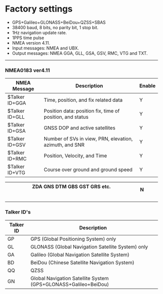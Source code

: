 # Factory settings

* GPS+Galileo+GLONASS+BeiDou+QZSS+SBAS
* 38400 baud, 8 bits, no parity bit, 1 stop bit.
* 1Hz navigation update rate.
* 1PPS time pulse
* NMEA version 4.11.
* Input messages: NMEA and UBX.
* Output messages: NMEA GGA, GLL, GSA, GSV, RMC, VTG and TXT.

___ 

### NMEA0183 ver4.11

| NMEA Message   | Description                                               | Enable |
|----------------|-----------------------------------------------------------|--------|
| $Talker ID+GGA | Time, position, and fix related data                      | Y      |
| $Talker ID+GLL | Position data: position fix, time of position, and status | Y      |
| $Talker ID+GSA | GNSS DOP and active satellites                            | Y      |
| $Talker ID+GSV | Number of SVs in view, PRN, elevation, azimuth, and SNR   | Y      |
| $Talker ID+RMC | Position, Velocity, and Time                              | Y      |
| $Talker ID+VTG | Course over ground and ground speed                       | Y      |

| ZDA GNS DTM GBS GST GRS etc. &nbsp;&nbsp;&nbsp;&nbsp;&nbsp;&nbsp;&nbsp;&nbsp;&nbsp;&nbsp;&nbsp;&nbsp;&nbsp;&nbsp;&nbsp;&nbsp;&nbsp;&nbsp;&nbsp;&nbsp;&nbsp;&nbsp;&nbsp;&nbsp;&nbsp;&nbsp;&nbsp;&nbsp;&nbsp;&nbsp;&nbsp;&nbsp;&nbsp;&nbsp;&nbsp;&nbsp;&nbsp;&nbsp;&nbsp;&nbsp;&nbsp;&nbsp;&nbsp;&nbsp;&nbsp;&nbsp;&nbsp;&nbsp;&nbsp;&nbsp;&nbsp;&nbsp;&nbsp;&nbsp;&nbsp;&nbsp;&nbsp;&nbsp;&nbsp;&nbsp;&nbsp;&nbsp;&nbsp;&nbsp;&nbsp;&nbsp;&nbsp;&nbsp;&nbsp; | N&nbsp;&nbsp;&nbsp;&nbsp;&nbsp;&nbsp;&nbsp;&nbsp;&nbsp; |
|-------------------------------------------------------------------------------------------------------------------------------------------------------------------------------------------------------------------------------------------------------------------------------------------------------------------------------------------------------------------------------------------------------------------------------------------------------------|---------------------------------------------------------|

---

### Talker ID's
| Talker ID | Description                                                     |
|-----------|-----------------------------------------------------------------|
| GP        | GPS (Global Positioning System) only                            |
| GL        | GLONASS (Global Navigation Satellite System) only               |
| GA        | Galileo (Global Navigation Satellite System)                    |
| BD        | BeiDou (Chinese Satellite Navigation System)                    |
| QQ        | QZSS                                                            |
| GN        | Global Navigation Satellite System (GPS+GLONASS+Galileo+BeiDou) |

